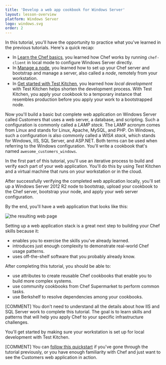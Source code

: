 ```yaml
---
title: 'Develop a web app cookbook for Windows Server'
layout: lesson-overview
platform: Windows Server
logo: windows.svg
order: 2
---
```

In this tutorial, you'll have the opportunity to practice what you've learned in the previous tutorials. Here's a quick recap:

* In [Learn the Chef basics](/tutorials/learn-the-basics/windows/free/), you learned how Chef works by running `chef-client` in local mode to configure Windows Server directly.
* In [Manage a node](/tutorials/manage-a-node/windows/), you learned how to set up your Chef server and bootstrap and manage a server, also called a _node_, remotely from your workstation.
* In [Get started with Test Kitchen](/tutorials/local-development/windows/), you learned how _local development_ with Test Kitchen helps shorten the development process. With Test Kitchen, you apply your cookbook to a temporary instance that resembles production before you apply your work to a bootstrapped node.

Now you'll build a basic but complete web application on Windows Server called Customers that uses a web server, a database, and scripting. Such a configuration is commonly called a _LAMP stack_. The LAMP acronym comes from Linux and stands for Linux, Apache, MySQL, and PHP. On Windows, such a configuration is also commonly called a _WISA stack_, which stands for Windows, IIS, SQL Server, and ASP.NET. Both terms can be used when referring to the Windows configuration. You'll write a cookbook that's named `awesome_customers_windows`.

In the first part of this tutorial, you'll use an iterative process to build and verify each part of your web application. You'll do this by using Test Kitchen and a virtual machine that runs on your workstation or in the cloud.

After successfully verifying the completed web application locally, you'll set up a Windows Server 2012 R2 node to bootstrap, upload your cookbook to the Chef server, bootstrap your node, and apply your web server configuration.

By the end, you'll have a web application that looks like this:

![the resulting web page](misc/manage_customers_node.png)

Setting up a web application stack is a great next step to building your Chef skills because it:

* enables you to exercise the skills you've already learned.
* introduces just enough complexity to demonstrate real-world Chef usage patterns.
* uses off-the-shelf software that you probably already know.

After completing this tutorial, you should be able to:

* use attributes to create reusable Chef cookbooks that enable you to build more complex systems.
* use community cookbooks from Chef Supermarket to perform common tasks.
* use Berkshelf to resolve dependencies among your cookbooks.

[COMMENT] You don't need to understand all the details about how IIS and SQL Server work to complete this tutorial. The goal is to learn skills and patterns that will help you apply Chef to your specific infrastructure challenges.

You'll get started by making sure your workstation is set up for local development with Test Kitchen.

[COMMENT] You can [follow this quickstart](/manage-a-web-app/windows/bring-up-the-web-app-using-test-kitchen/) if you've gone through the tutorial previously, or you have enough familiarity with Chef and just want to see the Customers web application in action.
